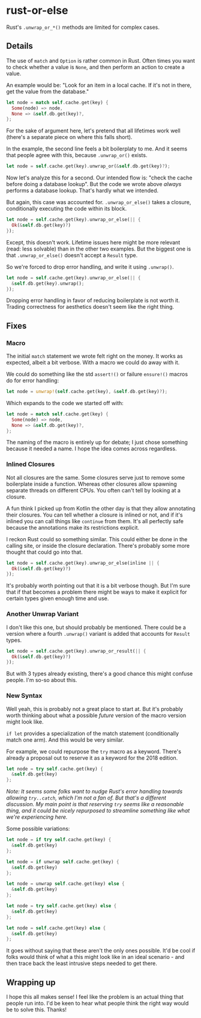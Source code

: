 # rust-or-else

Rust's `.unwrap_or_*()` methods are limited for complex cases.

## Details
The use of `match` and `Option` is rather common in Rust. Often times you want
to check whether a value is `None`, and then perform an action to create a
value.

An example would be: "Look for an item in a local cache. If it's not in there,
get the value from the database."

```rust
let node = match self.cache.get(key) {
  Some(node) => node,
  None => &self.db.get(key)?,
};
```

For the sake of argument here, let's pretend that all lifetimes work well
(there's a separate piece on where this falls short).

In the example, the second line feels a bit boilerplaty to me. And it seems that
people agree with this, because `.unwrap_or()` exists.

```rust
let node = self.cache.get(key).unwrap_or(&self.db.get(key)?);
```

Now let's analyze this for a second. Our intended flow is: "check the cache
before doing a database lookup". But the code we wrote above _always_ performs
a database lookup. That's hardly what we intended.

But again, this case was accounted for. `.unwrap_or_else()` takes a closure,
conditionally executing the code within its block.

```rust
let node = self.cache.get(key).unwrap_or_else(|| {
  Ok(&self.db.get(key)?)
});
```

Except, this doesn't work. Lifetime issues here might be more relevant (read:
less solvable) than in the other two examples. But the biggest one is that
`.unwrap_or_else()` doesn't accept a `Result` type.

So we're forced to drop error handling, and write it using `.unwrap()`.

```rust
let node = self.cache.get(key).unwrap_or_else(|| {
  &self.db.get(key).unwrap();
});
```

Dropping error handling in favor of reducing boilerplate is not worth it.
Trading correctness for aesthetics doesn't seem like the right thing.

## Fixes
### Macro
The initial `match` statement we wrote felt right on the money. It works as
expected, albeit a bit verbose. With a macro we could do away with it.

We could do something like the std `assert!()` or failure `ensure!()` macros do
for error handling:

```rust
let node = unwrap!(self.cache.get(key), &self.db.get(key)?);
```

Which expands to the code we started off with:

```rust
let node = match self.cache.get(key) {
  Some(node) => node,
  None => &self.db.get(key)?,
};
```

The naming of the macro is entirely up for debate; I just chose something
because it needed a name. I hope the idea comes across regardless.

### Inlined Closures
Not all closures are the same. Some closures serve just to remove some
boilerplate inside a function. Whereas other closures allow spawning separate
threads on different CPUs. You often can't tell by looking at a closure.

A fun think I picked up from Kotlin the other day is that they allow annotating
their closures. You can tell whether a closure is inlined or not, and if it's
inlined you can call things like `continue` from them. It's all perfectly
safe because the annotations make its restrictions explicit.

I reckon Rust could so something similar. This could either be done in the
calling site, or inside the closure declaration. There's probably some more
thought that could go into that.

```rust
let node = self.cache.get(key).unwrap_or_else(inline || {
  Ok(&self.db.get(key)?)
});
```

It's probably worth pointing out that it is a bit verbose though. But I'm sure
that if that becomes a problem there might be ways to make it explicit for
certain types given enough time and use.

### Another Unwrap Variant
I don't like this one, but should probably be mentioned. There could be a
version where a fourth `.unwrap()` variant is added that accounts for `Result`
types.

```rust
let node = self.cache.get(key).unwrap_or_result(|| {
  Ok(&self.db.get(key)?)
});
```

But with 3 types already existing, there's a good chance this might confuse
people. I'm so-so about this.

### New Syntax
Well yeah, this is probably not a great place to start at. But it's probably
worth thinking about what a possible _future_ version of the macro version might
look like.

`if let` provides a specialization of the match statement (conditionally match
one arm). And this would be very similar.

For example, we could repurpose the `try` macro as a keyword. There's already a
proposal out to reserve it as a keyword for the 2018 edition.

```rust
let node = try self.cache.get(key) {
  &self.db.get(key)
};
```

_Note: It seems some folks want to nudge Rust's error handling towards allowing
`try..catch`, which I'm not a fan of. But that's a different discussion. My main
point is that reserving `try` seems like a reasonable thing, and it could be
nicely repurposed to streamline something like what we're experiencing here._

Some possible variations:

```rust
let node = if try self.cache.get(key) {
  &self.db.get(key)
};
```

```rust
let node = if unwrap self.cache.get(key) {
  &self.db.get(key)
};
```

```rust
let node = unwrap self.cache.get(key) else {
  &self.db.get(key)
};
```

```rust
let node = try self.cache.get(key) else {
  &self.db.get(key)
};
```

```rust
let node = self.cache.get(key) else {
  &self.db.get(key)
};
```

It goes without saying that these aren't the only ones possible. It'd be cool if
folks would think of what a this might look like in an ideal scenario - and then
trace back the least intrusive steps needed to get there.

## Wrapping up
I hope this all makes sense! I feel like the problem is an actual thing that
people run into. I'd be keen to hear what people think the right way would be to
solve this. Thanks!
